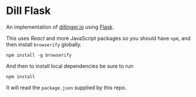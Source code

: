 # Dill Flask

An implementation of [dillinger.io](https://github.com/joemccann/dillinger) using [Flask](http://flask.pocoo.org/).

This uses *React* and more JavaScript packages so you should have `npm`, and then install `browserify` globally.

`npm install -g browserify`

And then to install local dependencies be sure to run

`npm install`

It will read the `package.json` supplied by this repo.
